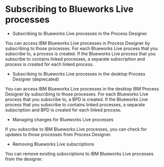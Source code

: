 # Subscribing to Blueworks Live processes

- Subscribing to Blueworks Live processes in the Process Designer

You can access IBM Blueworks Live processes in  Process Designer  by subscribing to those processes. For each Blueworks Live process that you subscribe to, a process is created. If the Blueworks Live process that you subscribe to contains linked processes, a separate subscription and process is created for each linked process.
- Subscribing to Blueworks Live processes in the desktop Process Designer (deprecated)

You can access IBM Blueworks Live processes in the desktop IBM Process Designer by subscribing to those processes. For each Blueworks Live process that you subscribe to, a BPD is created. If the Blueworks Live process that you subscribe to contains linked processes, a separate subscription and BPD is created for each linked process.
- Managing changes for Blueworks Live processes

If you subscribe to IBM Blueworks Live processes, you can check for updates to those processes from Process Designer.
- Removing Blueworks Live subscriptions

You can remove existing subscriptions to IBM Blueworks Live processes from the designer.